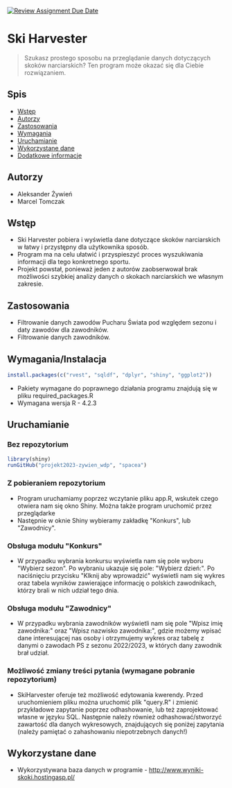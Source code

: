 [![Review Assignment Due Date](https://classroom.github.com/assets/deadline-readme-button-8d59dc4de5201274e310e4c54b9627a8934c3b88527886e3b421487c677d23eb.svg)](https://classroom.github.com/a/tauthlex)

# Ski Harvester
> Szukasz prostego sposobu na przeglądanie danych dotyczących skoków narciarskich? Ten program może okazać się dla Ciebie rozwiązaniem.

## Spis
* [Wstęp](#wstęp)
* [Autorzy](#autorzy)
* [Zastosowania](#zastosowania)
* [Wymagania](#wymagania)
* [Uruchamianie](#uruchamianie)
* [Wykorzystane dane](#wykorzystane-dane)
* [Dodatkowe informacje](#dodatkowe-informacje)

## Autorzy
- Aleksander Żywień
- Marcel Tomczak

## Wstęp
- Ski Harvester pobiera i wyświetla dane dotyczące skoków narciarskich w łatwy i przystępny dla użytkownika sposób.
- Program ma na celu ułatwić i przyspieszyć proces wyszukiwania informacji dla tego konkretnego sportu.
- Projekt powstał, ponieważ jeden z autorów zaobserwował brak możliwości szybkiej analizy danych o skokach narciarskich we własnym zakresie.


## Zastosowania
- Filtrowanie danych zawodów Pucharu Świata pod względem sezonu i daty zawodów dla zawodników.
- Filtrowanie danych zawodników.


## Wymagania/Instalacja

```r
install.packages(c("rvest", "sqldf", "dplyr", "shiny", "ggplot2"))
```

- Pakiety wymagane do poprawnego działania programu znajdują się w pliku required_packages.R
- Wymagana wersja R - 4.2.3

## Uruchamianie

### Bez repozytorium

```r
library(shiny)
runGitHub("projekt2023-zywien_wdp", "spacea")
```
### Z pobieraniem repozytorium

- Program uruchamiamy poprzez wczytanie pliku app.R, wskutek czego otwiera nam się okno Shiny. Można także program uruchomić przez przeglądarke
- Następnie w oknie Shiny wybieramy zakładkę "Konkurs", lub "Zawodnicy".
### Obsługa modułu "Konkurs"
- W przypadku wybrania konkursu wyświetla nam się pole wyboru "Wybierz sezon". Po wybraniu ukazuje się pole: "Wybierz dzień:". Po naciśnięciu przycisku "Klknij aby wprowadzić" wyświetli nam się wykres oraz tabela wyników zawierające informację o polskich zawodnikach, którzy brali w nich udział tego dnia.
### Obsługa modułu "Zawodnicy"
- W przypadku wybrania zawodników wyświetli nam się pole "Wpisz imię zawodnika:" oraz "Wpisz nazwisko zawodnika:", gdzie możemy wpisać dane interesującej nas osoby i otrzymujemy wykres oraz tabelę z danymi o zawodach PS z sezonu 2022/2023, w których dany zawodnik brał udział.
### Możliwość zmiany treści pytania (wymagane pobranie repozytorium)
- SkiHarvester oferuje też możliwość edytowania kwerendy. Przed uruchomieniem pliku można uruchomić plik "query.R" i zmienić przykładowe zapytanie poprzez odhashowanie, lub też zaprojektować własne w języku SQL. Następnie należy również odhashować/stworzyć zawartość dla danych wykresowych, znajdujących się poniżej zapytania (należy pamiętać o zahashowaniu niepotrzebnych danych!)

## Wykorzystane dane
- Wykorzystywana baza danych w programie - http://www.wyniki-skoki.hostingasp.pl/
